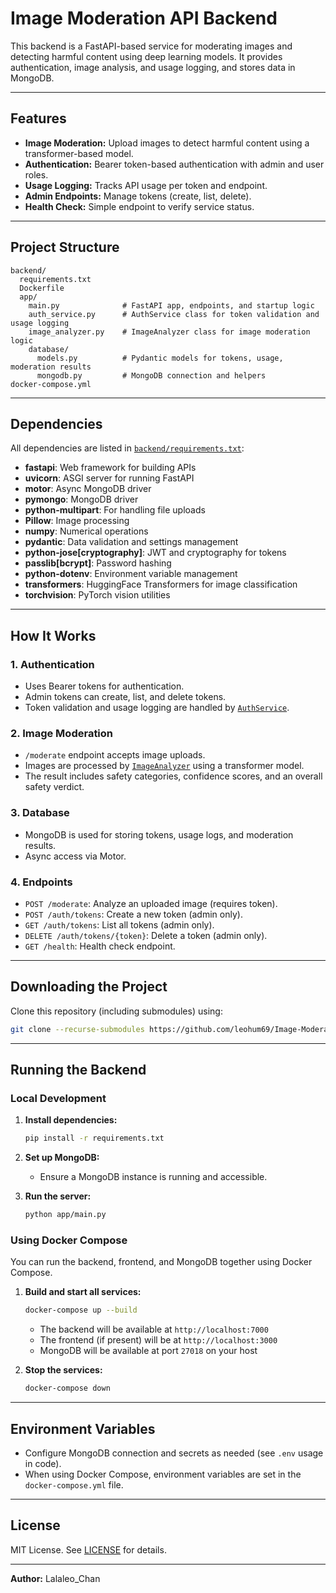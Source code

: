 # Image Moderation API Backend

This backend is a FastAPI-based service for moderating images and detecting harmful content using deep learning models. It provides authentication, image analysis, and usage logging, and stores data in MongoDB.

---

## Features

- **Image Moderation:** Upload images to detect harmful content using a transformer-based model.
- **Authentication:** Bearer token-based authentication with admin and user roles.
- **Usage Logging:** Tracks API usage per token and endpoint.
- **Admin Endpoints:** Manage tokens (create, list, delete).
- **Health Check:** Simple endpoint to verify service status.

---

## Project Structure

```
backend/
  requirements.txt
  Dockerfile
  app/
    main.py              # FastAPI app, endpoints, and startup logic
    auth_service.py      # AuthService class for token validation and usage logging
    image_analyzer.py    # ImageAnalyzer class for image moderation logic
    database/
      models.py          # Pydantic models for tokens, usage, moderation results
      mongodb.py         # MongoDB connection and helpers
docker-compose.yml
```

---

## Dependencies

All dependencies are listed in [`backend/requirements.txt`](backend/requirements.txt):

- **fastapi**: Web framework for building APIs
- **uvicorn**: ASGI server for running FastAPI
- **motor**: Async MongoDB driver
- **pymongo**: MongoDB driver
- **python-multipart**: For handling file uploads
- **Pillow**: Image processing
- **numpy**: Numerical operations
- **pydantic**: Data validation and settings management
- **python-jose[cryptography]**: JWT and cryptography for tokens
- **passlib[bcrypt]**: Password hashing
- **python-dotenv**: Environment variable management
- **transformers**: HuggingFace Transformers for image classification
- **torchvision**: PyTorch vision utilities

---

## How It Works

### 1. Authentication

- Uses Bearer tokens for authentication.
- Admin tokens can create, list, and delete tokens.
- Token validation and usage logging are handled by [`AuthService`](backend/app/auth_service.py).

### 2. Image Moderation

- `/moderate` endpoint accepts image uploads.
- Images are processed by [`ImageAnalyzer`](backend/app/image_analyzer.py) using a transformer model.
- The result includes safety categories, confidence scores, and an overall safety verdict.

### 3. Database

- MongoDB is used for storing tokens, usage logs, and moderation results.
- Async access via Motor.

### 4. Endpoints

- `POST /moderate`: Analyze an uploaded image (requires token).
- `POST /auth/tokens`: Create a new token (admin only).
- `GET /auth/tokens`: List all tokens (admin only).
- `DELETE /auth/tokens/{token}`: Delete a token (admin only).
- `GET /health`: Health check endpoint.

---

## Downloading the Project

Clone this repository (including submodules) using:
```sh
git clone --recurse-submodules https://github.com/leohum69/Image-Moderation-FastAPI
```
---


## Running the Backend

### Local Development

1. **Install dependencies:**
   ```sh
   pip install -r requirements.txt
   ```

2. **Set up MongoDB:**
   - Ensure a MongoDB instance is running and accessible.

3. **Run the server:**
   ```sh
   python app/main.py
   ```

### Using Docker Compose

You can run the backend, frontend, and MongoDB together using Docker Compose.

1. **Build and start all services:**
   ```sh
   docker-compose up --build
   ```

   - The backend will be available at `http://localhost:7000`
   - The frontend (if present) will be at `http://localhost:3000`
   - MongoDB will be available at port `27018` on your host

2. **Stop the services:**
   ```sh
   docker-compose down
   ```

---

## Environment Variables

- Configure MongoDB connection and secrets as needed (see `.env` usage in code).
- When using Docker Compose, environment variables are set in the `docker-compose.yml` file.

---

## License

MIT License. See [LICENSE](/LICENSE) for details.

---

**Author:** Lalaleo_Chan